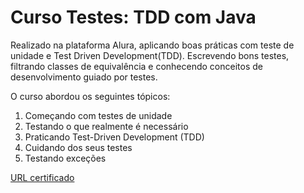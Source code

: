 # Curso Testes: TDD com Java
Realizado na plataforma Alura, aplicando boas práticas com teste de unidade e Test Driven Development(TDD). Escrevendo bons testes, filtrando classes de equivalência e conhecendo conceitos de desenvolvimento guiado por testes.

O curso abordou os seguintes tópicos:

1. Começando com testes de unidade
2. Testando o que realmente é necessário
3. Praticando Test-Driven Development (TDD)
4. Cuidando dos seus testes
5. Testando exceções

[URL certificado][]

[URL certificado]: https://cursos.alura.com.br/certificate/d8694a7a-f69a-4fc2-831a-f5f935a4f1f3
